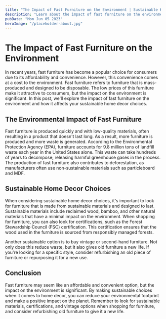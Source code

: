 ```yaml
---
title: "The Impact of Fast Furniture on the Environment | Sustainable Home Decor"
description: "Learn about the impact of fast furniture on the environment and how it affects your sustainable home decor choices. Read on for more information."
pubDate: "Mon Jun 05 2023"
heroImage: "/placeholder-about.jpg"
---
```


# The Impact of Fast Furniture on the Environment

In recent years, fast furniture has become a popular choice for consumers due to its affordability and convenience. However, this convenience comes at a cost to the environment. Fast furniture refers to furniture that is mass-produced and designed to be disposable. The low prices of this furniture make it attractive to consumers, but the impact on the environment is significant. In this post, we&#39;ll explore the impact of fast furniture on the environment and how it affects your sustainable home decor choices.

## The Environmental Impact of Fast Furniture
Fast furniture is produced quickly and with low-quality materials, often resulting in a product that doesn&#39;t last long. As a result, more furniture is produced and more waste is generated. According to the Environmental Protection Agency (EPA), furniture accounts for 9.8 million tons of landfill waste each year in the United States alone. This waste can take hundreds of years to decompose, releasing harmful greenhouse gases in the process. The production of fast furniture also contributes to deforestation, as manufacturers often use non-sustainable materials such as particleboard and MDF.

## Sustainable Home Decor Choices
When considering sustainable home decor choices, it&#39;s important to look for furniture that is made from sustainable materials and designed to last. Sustainable materials include reclaimed wood, bamboo, and other natural materials that have a minimal impact on the environment. When shopping for furniture, you can also look for certifications, such as the Forest Stewardship Council (FSC) certification. This certification ensures that the wood used in the furniture is sourced from responsibly managed forests.

Another sustainable option is to buy vintage or second-hand furniture. Not only does this reduce waste, but it also gives old furniture a new life. If you&#39;re looking for a specific style, consider refurbishing an old piece of furniture or repurposing it for a new use.

## Conclusion
Fast furniture may seem like an affordable and convenient option, but the impact on the environment is significant. By making sustainable choices when it comes to home decor, you can reduce your environmental footprint and make a positive impact on the planet. Remember to look for sustainable materials, certifications, and vintage options when shopping for furniture, and consider refurbishing old furniture to give it a new life.
